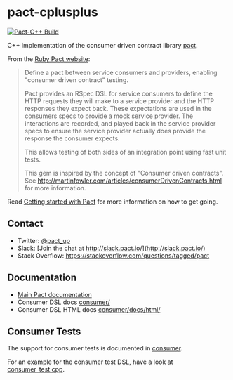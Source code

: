 # pact-cplusplus

[![Pact-C++ Build](https://github.com/pact-foundation/pact-cplusplus/workflows/Consumer%20Project/badge.svg)](https://github.com/pact-foundation/pact-cplusplus/actions/workflows/consumer.yaml)


C++ implementation of the consumer driven contract library [pact](https://github.com/pact-foundation/pact-specification).

From the [Ruby Pact website](https://github.com/pact-foundation/pact-ruby):

> Define a pact between service consumers and providers, enabling "consumer driven contract" testing.
>
>Pact provides an RSpec DSL for service consumers to define the HTTP requests they will make to a service provider and the HTTP responses they expect back. 
>These expectations are used in the consumers specs to provide a mock service provider. The interactions are recorded, and played back in the service provider 
>specs to ensure the service provider actually does provide the response the consumer expects.
>
>This allows testing of both sides of an integration point using fast unit tests.
>
>This gem is inspired by the concept of "Consumer driven contracts". See http://martinfowler.com/articles/consumerDrivenContracts.html for more information.


Read [Getting started with Pact](https://docs.pact.io/5-minute-getting-started-guide) for more information on how to get going.

## Contact

* Twitter: [@pact_up](https://twitter.com/pact_up)
* Slack: [Join the chat at http://slack.pact.io/](http://slack.pact.io/)
* Stack Overflow: https://stackoverflow.com/questions/tagged/pact

## Documentation

* [Main Pact documentation](https://docs.pact.io)
* Consumer DSL docs [consumer/](consumer/)
* Consumer DSL HTML docs [consumer/docs/html/](https://docs.pact.io/cpp_docs/consumer/annotated.html)

## Consumer Tests

The support for consumer tests is documented in [consumer](consumer).

For an example for the consumer test DSL, have a look at [consumer_test.cpp](https://github.com/pact-foundation/pact-cplusplus/blob/master/consumer/test/src/consumer_test.cpp).

